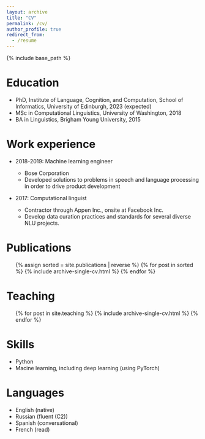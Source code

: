 ```yaml
---
layout: archive
title: "CV"
permalink: /cv/
author_profile: true
redirect_from:
  - /resume
---
```


{% include base_path %}

Education
======
* PhD, Institute of Language, Cognition, and Computation, School of Informatics, University of Edinburgh, 2023 (expected)
* MSc in Computational Linguistics, University of Washington, 2018
* BA in Linguistics, Brigham Young University, 2015



Work experience
======
* 2018-2019: Machine learning engineer
  * Bose Corporation
  * Developed solutions to problems in speech and language processing in order to drive product development

* 2017: Computational linguist 
  * Contractor through Appen Inc., onsite at Facebook Inc.
  * Develop data curation practices and standards for several diverse NLU projects.
  

Publications
======
  <ul>
    {% assign sorted = site.publications | reverse %}
    {% for post in sorted %}
     {% include archive-single-cv.html %}
  {% endfor %}</ul>
  
Teaching
======
  <ul>{% for post in site.teaching %}
    {% include archive-single-cv.html %}
  {% endfor %}</ul>
  
Skills
======
* Python
* Macine learning, including deep learning (using PyTorch)

Languages
======
* English (native)
* Russian (fluent (C2))
* Spanish (conversational)
* French (read)
